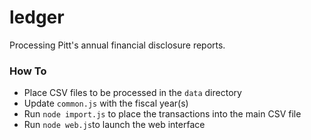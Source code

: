 # ledger

Processing Pitt's annual financial disclosure reports.

### How To

- Place CSV files to be processed in the `data` directory
- Update `common.js` with the fiscal year(s)
- Run `node import.js` to place the transactions into the main CSV file
- Run `node web.js`to launch the web interface
